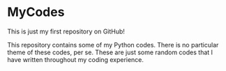 # MyCodes
This is just my first repository on GitHub!

This repository contains some of my Python codes. There is no particular theme of these codes, per se. These are just some random codes that I have written throughout my coding experience.
